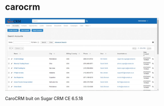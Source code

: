 # carocrm

![alt text](./Screenshot.jpg?raw=true "Caro Framework")

CaroCRM buit on Sugar CRM CE 6.5.18

